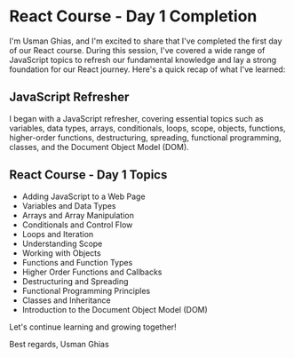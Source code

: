 # React Course - Day 1 Completion

I'm Usman Ghias, and I'm excited to share that I've completed the first day of our React course. During this session, I've covered a wide range of JavaScript topics to refresh our fundamental knowledge and lay a strong foundation for our React journey. Here's a quick recap of what I've learned:

## JavaScript Refresher
I began with a JavaScript refresher, covering essential topics such as variables, data types, arrays, conditionals, loops, scope, objects, functions, higher-order functions, destructuring, spreading, functional programming, classes, and the Document Object Model (DOM).

## React Course - Day 1 Topics
- Adding JavaScript to a Web Page
- Variables and Data Types
- Arrays and Array Manipulation
- Conditionals and Control Flow
- Loops and Iteration
- Understanding Scope
- Working with Objects
- Functions and Function Types
- Higher Order Functions and Callbacks
- Destructuring and Spreading
- Functional Programming Principles
- Classes and Inheritance
- Introduction to the Document Object Model (DOM)

Let's continue learning and growing together!

Best regards,
Usman Ghias
